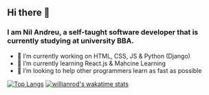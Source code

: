 ## Hi there 👋
### I am Nil Andreu, a self-taught software developer that is currently studying at university BBA.

- 🔭 I’m currently working on HTML, CSS, JS & Python (Django)
- 🌱 I’m currently learning React.js & Mahcine Learning
- 👯 I’m looking to help other programmers learn as fast as possible


[![Top Langs](https://github-readme-stats.vercel.app/api/top-langs/?username=Nil-Andreu&layout=compact&theme=dark)](https://github.com/anuraghazra/github-readme-stats)
[![willianrod's wakatime stats](https://github-readme-stats.vercel.app/api/wakatime?username=NilAndreu&layout=compact&theme=dark)](https://github.com/anuraghazra/github-readme-stats)


